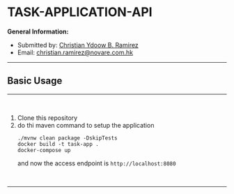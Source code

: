 # TASK-APPLICATION-API

**General Information:**

- Submitted by: [Christian Ydoow B. Ramirez](https://github.com/christianYdoow?tab=repositories)
- Email: christian.ramirez@novare.com.hk

---

## Basic Usage

---

<br/>

1. Clone this repository
2. do thi maven command to setup the application
   ```
   ./mvnw clean package -DskipTests
   docker build -t task-app .
   docker-compose up
   ```
   and now the access endpoint is  `http://localhost:8080`
<br/>

---
